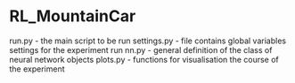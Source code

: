 # RL_MountainCar

run.py - the main script to be run
settings.py - file contains global variables settings for the experiment run
nn.py - general definition of the class of neural network objects
plots.py - functions for visualisation the course of the experiment

